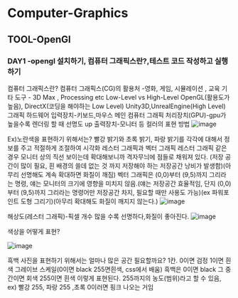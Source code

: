 # Computer-Graphics
## TOOL-OpenGl 
### DAY1 -opengl 설치하기, 컴퓨터 그래픽스란?,테스트 코드 작성하고 실행하기
컴퓨터 그래픽스란?
컴퓨터 그래픽스(CG)의 활용처 -영화, 게임, 시뮬레이션 , 교육
기타 도구 - 3D Max , Processing etc
Low-Level vs High-Level
OpenGL(활용도가 높음), DirectX(코딩을 해야하는 Low Level)
Unity3D,UnrealEngine(High Level)
그래픽 하드웨어
입력장치-키보드,마우스
메인 컴퓨터
그래픽 처리장치(GPU)-gpu가 높을수록 렌더링 할 때 선명도 up 
출력장치-모니터 등
컬러의 표현 방법
![image](https://user-images.githubusercontent.com/81097873/152217204-1fd81c18-9955-4543-886c-dd9e3d431ed4.png)

Ex)노란색을 표현하기 위해서는? 빨강 밝기와 초록 밝기, 파랑 밝기를 각각에 대해서 정보를 주고 적절하게 조절하여 시각화 
레스터 그래픽과 벡터 그래픽
레스터 그래픽 같은 경우 모니터 상의 직선 보이는데 확대해보니까 격자무늬에 점들로 채워져 있다. (저장 공간이 많이 필요, 흰 배경의 쓸데 없는 것 까지 저장해야 하는 저장공간 낭비가 발생함)(아무리 선명해도 계속 확대하면 화질이 깨짐)
벡터 그래픽은 (0,0)부터 (9,5)까지 그리라는 명령, 얘는 모니터의 크기에 영향을 미치지 않음.(얘는 저장공간 효율적임, 단지 (0,0)부터 (9,5)까지 그리라는 명령어만 저장공간 차지, 필요할 때만 사용도 가능)(ex 파워포인트 도형 그리기)(아무리 확대해도 화질이 깨지지 않는다.)
![image](https://user-images.githubusercontent.com/81097873/152217122-202f12a5-deb3-4939-bcd7-5020c26a1dae.png)

해상도(레스터 그래픽)-픽셀 개수 많을 수록 선명하다,화질이 좋아진다. 
![image](https://user-images.githubusercontent.com/81097873/152217273-bd8917d9-ee56-456d-83db-44423a7f2d90.png)


색상을 어떻게 표현?

![image](https://user-images.githubusercontent.com/81097873/152217321-43879c5e-f089-4033-b4cf-ae4036b418fb.png)

흑백 사진을 표현하기 위해서는 얼마나 많은 공간 필요할까요? 1칸. 0이면 검정 1이면 흰색  그레이브 스케일(0이면 black 255면흰색, css에서 배움)
흑백은 0이면 black 그 중간이면 회색 255이면 흰색 이렇게 표현된다.
255까지의 농도(범위)라고 할 수 있음, ex) 빨강 255, 파랑 255 ,초록 0이러면 핑크 나오는 거임 





